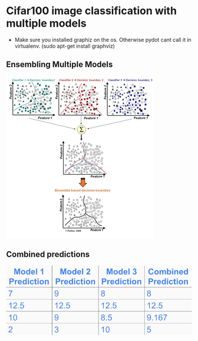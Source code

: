 # Cifar100 image classification with multiple models
- Make sure you installed graphiz on the os. Otherwise pydot cant call it in virtualenv. (sudo apt-get install graphviz)


## Ensembling Multiple Models
![Alt text](ensemble.jpg?raw=true "Ensembling Multiple Models")

## Combined predictions
![Alt text](combinedpredictions.png?raw=true "Combined predictions")
